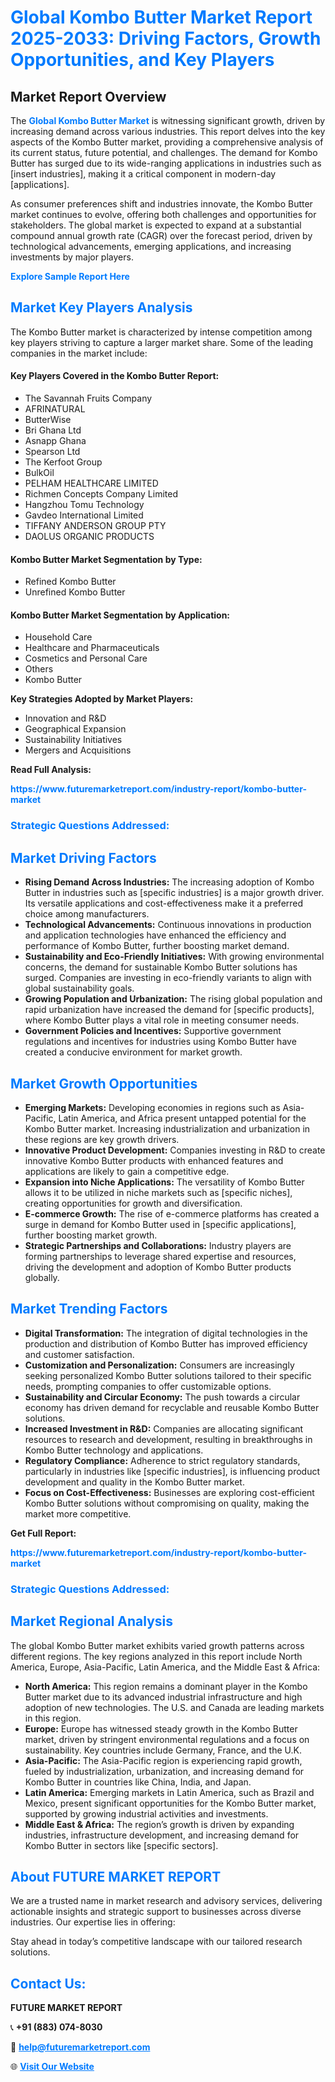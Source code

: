 <h1 style="color: #007BFF;">Global Kombo Butter Market Report 2025-2033: Driving Factors, Growth Opportunities, and Key Players</h1>

<section id="overview">
<h2>Market Report Overview</h2>
<p>The <a href="https://www.futuremarketreport.com/industry-report/kombo-butter-market" style="color: #007BFF; text-decoration: none;"><strong>Global Kombo Butter Market</strong></a> is witnessing significant growth, driven by increasing demand across various industries. This report delves into the key aspects of the Kombo Butter market, providing a comprehensive analysis of its current status, future potential, and challenges. The demand for Kombo Butter has surged due to its wide-ranging applications in industries such as [insert industries], making it a critical component in modern-day [applications].</p>
<p>As consumer preferences shift and industries innovate, the Kombo Butter market continues to evolve, offering both challenges and opportunities for stakeholders. The global market is expected to expand at a substantial compound annual growth rate (CAGR) over the forecast period, driven by technological advancements, emerging applications, and increasing investments by major players.</p>
</section>

<section id="overview">
<p><a href="https://www.futuremarketreport.com/request-sample/reportId=127101" style="color: #007BFF; text-decoration: none;"><strong>Explore Sample Report Here</strong></a></p>
</section>

<section id="key-players">
<h2 style="color: #007BFF;">Market Key Players Analysis</h2>
<p>The Kombo Butter market is characterized by intense competition among key players striving to capture a larger market share. Some of the leading companies in the market include:</p>
<h4>Key Players Covered in the Kombo Butter Report:</h4>
<ul><li>The Savannah Fruits Company</li><li>AFRINATURAL</li><li>ButterWise</li><li>Bri Ghana Ltd</li><li>Asnapp Ghana</li><li>Spearson Ltd</li><li>The Kerfoot Group</li><li>BulkOil</li><li>PELHAM HEALTHCARE LIMITED</li><li>Richmen Concepts Company Limited</li><li>Hangzhou Tomu Technology</li><li>Gavdeo International Limited</li><li>TIFFANY ANDERSON GROUP PTY</li><li>DAOLUS ORGANIC PRODUCTS</li></ul>
<h4>Kombo Butter Market Segmentation by Type:</h4>
<ul><li>Refined Kombo Butter</li><li>Unrefined Kombo Butter</li></ul>

<h4>Kombo Butter Market Segmentation by Application:</h4>
<ul><li>Household Care</li><li>Healthcare and Pharmaceuticals</li><li>Cosmetics and Personal Care</li><li>Others</li><li>Kombo Butter</li></ul>
<p><strong>Key Strategies Adopted by Market Players:</strong></p>
<ul>
<li>Innovation and R&D</li>
<li>Geographical Expansion</li>
<li>Sustainability Initiatives</li>
<li>Mergers and Acquisitions</li>
</ul>
</section>

<section>
<p><strong>Read Full Analysis: </strong></p><a href="https://www.futuremarketreport.com/industry-report/kombo-butter-market" style="color: #007BFF; text-decoration: none;"><strong>https://www.futuremarketreport.com/industry-report/kombo-butter-market</strong></a>
<h3 style="color: #007BFF;">Strategic Questions Addressed:</h3>
</section>

<section id="driving-factors">
<h2 style="color: #007BFF;">Market Driving Factors</h2>
<ul>
<li><strong>Rising Demand Across Industries:</strong> The increasing adoption of Kombo Butter in industries such as [specific industries] is a major growth driver. Its versatile applications and cost-effectiveness make it a preferred choice among manufacturers.</li>
<li><strong>Technological Advancements:</strong> Continuous innovations in production and application technologies have enhanced the efficiency and performance of Kombo Butter, further boosting market demand.</li>
<li><strong>Sustainability and Eco-Friendly Initiatives:</strong> With growing environmental concerns, the demand for sustainable Kombo Butter solutions has surged. Companies are investing in eco-friendly variants to align with global sustainability goals.</li>
<li><strong>Growing Population and Urbanization:</strong> The rising global population and rapid urbanization have increased the demand for [specific products], where Kombo Butter plays a vital role in meeting consumer needs.</li>
<li><strong>Government Policies and Incentives:</strong> Supportive government regulations and incentives for industries using Kombo Butter have created a conducive environment for market growth.</li>
</ul>
</section>

<section id="growth-opportunities">
<h2 style="color: #007BFF;">Market Growth Opportunities</h2>
<ul>
<li><strong>Emerging Markets:</strong> Developing economies in regions such as Asia-Pacific, Latin America, and Africa present untapped potential for the Kombo Butter market. Increasing industrialization and urbanization in these regions are key growth drivers.</li>
<li><strong>Innovative Product Development:</strong> Companies investing in R&D to create innovative Kombo Butter products with enhanced features and applications are likely to gain a competitive edge.</li>
<li><strong>Expansion into Niche Applications:</strong> The versatility of Kombo Butter allows it to be utilized in niche markets such as [specific niches], creating opportunities for growth and diversification.</li>
<li><strong>E-commerce Growth:</strong> The rise of e-commerce platforms has created a surge in demand for Kombo Butter used in [specific applications], further boosting market growth.</li>
<li><strong>Strategic Partnerships and Collaborations:</strong> Industry players are forming partnerships to leverage shared expertise and resources, driving the development and adoption of Kombo Butter products globally.</li>
</ul>
</section>

<section id="trending-factors">
<h2 style="color: #007BFF;">Market Trending Factors</h2>
<ul>
<li><strong>Digital Transformation:</strong> The integration of digital technologies in the production and distribution of Kombo Butter has improved efficiency and customer satisfaction.</li>
<li><strong>Customization and Personalization:</strong> Consumers are increasingly seeking personalized Kombo Butter solutions tailored to their specific needs, prompting companies to offer customizable options.</li>
<li><strong>Sustainability and Circular Economy:</strong> The push towards a circular economy has driven demand for recyclable and reusable Kombo Butter solutions.</li>
<li><strong>Increased Investment in R&D:</strong> Companies are allocating significant resources to research and development, resulting in breakthroughs in Kombo Butter technology and applications.</li>
<li><strong>Regulatory Compliance:</strong> Adherence to strict regulatory standards, particularly in industries like [specific industries], is influencing product development and quality in the Kombo Butter market.</li>
<li><strong>Focus on Cost-Effectiveness:</strong> Businesses are exploring cost-efficient Kombo Butter solutions without compromising on quality, making the market more competitive.</li>
</ul>
</section>

<section>
<p><strong>Get Full Report: </strong></p><a href="https://www.futuremarketreport.com/industry-report/kombo-butter-market" style="color: #007BFF; text-decoration: none;"><strong>https://www.futuremarketreport.com/industry-report/kombo-butter-market</strong></a>
<h3 style="color: #007BFF;">Strategic Questions Addressed:</h3>
</section>


<section id="regional-analysis">
<h2 style="color: #007BFF;">Market Regional Analysis</h2>
<p>The global Kombo Butter market exhibits varied growth patterns across different regions. The key regions analyzed in this report include North America, Europe, Asia-Pacific, Latin America, and the Middle East & Africa:</p>
<ul>
<li><strong>North America:</strong> This region remains a dominant player in the Kombo Butter market due to its advanced industrial infrastructure and high adoption of new technologies. The U.S. and Canada are leading markets in this region.</li>
<li><strong>Europe:</strong> Europe has witnessed steady growth in the Kombo Butter market, driven by stringent environmental regulations and a focus on sustainability. Key countries include Germany, France, and the U.K.</li>
<li><strong>Asia-Pacific:</strong> The Asia-Pacific region is experiencing rapid growth, fueled by industrialization, urbanization, and increasing demand for Kombo Butter in countries like China, India, and Japan.</li>
<li><strong>Latin America:</strong> Emerging markets in Latin America, such as Brazil and Mexico, present significant opportunities for the Kombo Butter market, supported by growing industrial activities and investments.</li>
<li><strong>Middle East & Africa:</strong> The region’s growth is driven by expanding industries, infrastructure development, and increasing demand for Kombo Butter in sectors like [specific sectors].</li>
</ul>
</section>

<footer>
<h2 style="color: #007BFF;">About FUTURE MARKET REPORT</h2>
<p>We are a trusted name in market research and advisory services, delivering actionable insights and strategic support to businesses across diverse industries. Our expertise lies in offering:</p>

<p>Stay ahead in today’s competitive landscape with our tailored research solutions.</p>

<h2 style="color: #007BFF;">Contact Us:</h2>
<p><strong>FUTURE MARKET REPORT</strong></p>
<p>📞 <strong>+91 (883) 074-8030</strong></p>
<p>📧 <strong><a href="mailto:help@futuremarketreport.com" style="color: #007BFF;">help@futuremarketreport.com</a></strong></p>
<p>🌐 <strong><a href="https://www.futuremarketreport.com/" style="color: #007BFF;">Visit Our Website</a></strong></p>
</footer>